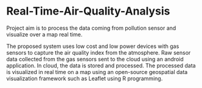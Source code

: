 # Real-Time-Air-Quality-Analysis
Project aim is to process the data coming from pollution sensor and visualize over a map real time.

The proposed system uses low cost and low power devices with gas sensors to capture the air quality index from the atmosphere. 
Raw sensor data collected from the gas sensors sent to the cloud using an android application.
In cloud, the data is stored and processed. The processed data is visualized in real time on a map using an
open-source geospatial data visualization framework such as Leaflet using R programming.

